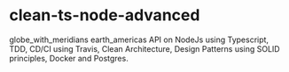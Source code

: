 # clean-ts-node-advanced
globe_with_meridians earth_americas API on NodeJs using Typescript, TDD, CD/CI using Travis, Clean Architecture, Design Patterns using SOLID principles, Docker and Postgres.

